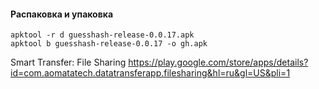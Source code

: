 #### Распаковка и упаковка

```
apktool -r d guesshash-release-0.0.17.apk
apktool b guesshash-release-0.0.17 -o gh.apk
```

Smart Transfer: File Sharing
https://play.google.com/store/apps/details?id=com.aomatatech.datatransferapp.filesharing&hl=ru&gl=US&pli=1
